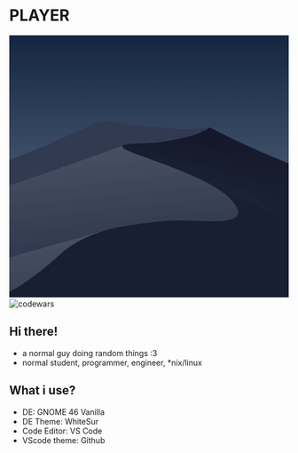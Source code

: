 # **PLAYER**
![img](pic.jpg)
![codewars](https://www.codewars.com/users/playe_cli/badges/micro)
## Hi there!
- a normal guy doing random things :3
- normal student, programmer, engineer, *nix/linux
## What i use?
- DE: GNOME 46 Vanilla
- DE Theme: WhiteSur
- Code Editor: VS Code
- VScode theme: Github
